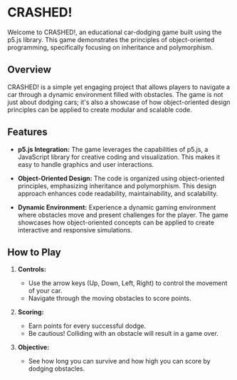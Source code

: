 # CRASHED!

Welcome to CRASHED!, an educational car-dodging game built using the p5.js library. This game demonstrates the principles of object-oriented programming, specifically focusing on inheritance and polymorphism.

## Overview

CRASHED! is a simple yet engaging project that allows players to navigate a car through a dynamic environment filled with obstacles. The game is not just about dodging cars; it's also a showcase of how object-oriented design principles can be applied to create modular and scalable code.

## Features

- **p5.js Integration:** The game leverages the capabilities of p5.js, a JavaScript library for creative coding and visualization. This makes it easy to handle graphics and user interactions.

- **Object-Oriented Design:** The code is organized using object-oriented principles, emphasizing inheritance and polymorphism. This design approach enhances code readability, maintainability, and scalability.

- **Dynamic Environment:** Experience a dynamic gaming environment where obstacles move and present challenges for the player. The game showcases how object-oriented concepts can be applied to create interactive and responsive simulations.

## How to Play

1. **Controls:**
   - Use the arrow keys (Up, Down, Left, Right) to control the movement of your car.
   - Navigate through the moving obstacles to score points.

2. **Scoring:**
   - Earn points for every successful dodge.
   - Be cautious! Colliding with an obstacle will result in a game over.

3. **Objective:**
   - See how long you can survive and how high you can score by dodging obstacles.
